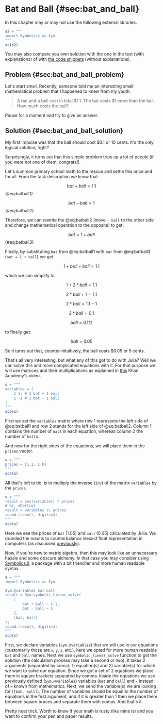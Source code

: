# Bat and Ball {#sec:bat_and_ball}

In this chapter may or may not use the following external libraries.

```jl
s2 = """
import Symbolics as Sym
"""
sc(s2)
```

You may also compare you own solution with the one in the text (with
explanations) of with [the code
snippets](https://github.com/b-lukaszuk/BS_wJ_eng/tree/main/code_snippets/bat_and_ball)
(without explanations).

## Problem {#sec:bat_and_ball_problem}

Let's start small. Recently, someone told me an interesting small mathematical
problem that I happened to knew from my youth:

> A bat and a ball cost in total $1.1. The bat costs $1 more than the ball. How
> much costs the ball?

Pause for a moment and try to give an answer.

## Solution {#sec:bat_and_ball_solution}

My first impulse was that the ball should cost $0.1 or 10 cents. It's the only
logical solution, right?

Surprisingly, it turns out that this simple problem trips up a lot of people (if
you were not one of them, congrats!).

Let's summon primary school math to the rescue and settle this once
and for all. From the task description we know that:

$$ bat + ball = 1.1 $$ {#eq:batball1}

$$ bat - ball = 1 $$ {#eq:batball2}

Therefore, we can rewrite the @eq:batball2 (move `- ball` to the
other side and change mathematical operation to the opposite) to get:

$$ bat = 1 + ball $$ {#eq:batball3}

Finally, by substituting `bat` from @eq:batball1 with `bat` from @eq:batball3
(`bat = 1 + ball`) we get.

$$ 1 + ball + ball = 1.1 $$

which we can simplify to

$$ 1 + 2*ball = 1.1 $$

$$ 2*ball + 1 = 1.1 $$

$$ 2*ball = 1.1 - 1 $$

$$ 2*ball = 0.1 $$

$$ ball = 0.1 / 2 $$

to finally get:

$$ ball = 0.05 $$

So it turns out that, counter-intuitively, the ball costs \$0.05 or 5 cents.

That's all very interesting, but what any of this got to do with Julia? Well we
can solve this and more complicated equations with it. For that purpose we will
use matrices and their multiplications as explained in
[this](https://www.youtube.com/watch?v=AUqeb9Z3y3k) Khan Academy's video.

```jl
s = """
variables = [
	1 1; # 1 bat + 1 ball
	1 -1 # 1 bat - 1 ball
]
"""
sco(s)
```

First we set the `variables` matrix where row 1 represents the left side of
@eq:batball1 and row 2 stands for the left side of @eq:batball2. Column 1
contains the number of `bat`s in each equation, whereas column 2 the number of
`ball`s.

And now for the right sides of the equations, we will place them in the `prices`
vector.

```jl
s = """
prices = [1.1, 1.0]
"""
sco(s)
```

All that's left to do, is to multiply the inverse (`inv`) of the matrix
`variables` by the `prices`.

```jl
s = """
result = inv(variables) * prices
# or, shortcut
result = variables \\ prices
round.(result, digits=4)
"""
sco(s)
```

Here we see the prices of `bat` (1.05) and `ball` (0.05) calculated by Julia.
We rounded the results to counterbalance inexact float representation in
computers (as discussed
[previously](https://b-lukaszuk.github.io/RJ_BS_eng/julia_language_variables.html#sec:julia_float_comparisons)).

Now, if you're new to matrix algebra, then this may look like an unnecessary
hassle and some obscure alchemy. In that case you may consider using
[Symbolics.jl](https://github.com/JuliaSymbolics/Symbolics.jl), a package with a
bit friendlier and more human readable syntax.

```jl
s = """
import Symbolics as Sym

Sym.@variables bat ball
result = Sym.symbolic_linear_solve(
	[
		bat + ball ~ 1.1,
		bat - ball ~ 1
	],
	[bat, ball]
);
round.(result, digits=4)
"""
sco(s)
```

First, we declare variables (`Sym.@variables`) that we will use in our equations
(customarily those are `x`, `y`, `z`, etc.), here we opted for more human
readable `bat` and `ball` names. Next we use `symbolic_linear_solve` function to
get the solution (the calculation process may take a second or two). It takes 2
arguments (separated by coma): 1) equation(s) and 2) variable(s) for which we
want to solve our equation. Since we got a set of 2 equations we place them in
square brackets separated by comma. Inside the equations we use previously
defined (`Sym.@variables`) variables (`bat` and `ball`) and `~` instead of `=`
known from mathematics. Next, we send the variable(s) we are looking for (`[bat,
ball]`). The number of variables should be equal to the number of equations in
the first argument, and if it is greater than 1 then we place them between
square braces and separate them with comas. And that's it.

Pretty neat trick. Worth to know if your math is rusty (like mine is) and you
want to confirm your pen and paper results.
